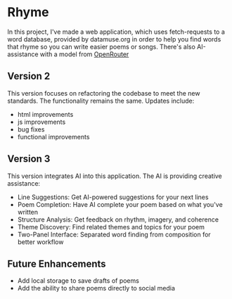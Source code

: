 # Rhyme

In this project, I've made a web application, which uses fetch-requests to a word database, provided by datamuse.org in order to help you find words that rhyme so you can write easier poems or songs. There's also AI-assistance with a model from [OpenRouter](https://openrouter.ai/)

## Version 2
This version focuses on refactoring the codebase to meet the new standards. The functionality remains the same.
Updates include:
- html improvements
- js improvements
- bug fixes
- functional improvements

## Version 3
This version integrates AI into this application. The AI is providing creative assistance:
- Line Suggestions: Get AI-powered suggestions for your next lines
- Poem Completion: Have AI complete your poem based on what you've written
- Structure Analysis: Get feedback on rhythm, imagery, and coherence
- Theme Discovery: Find related themes and topics for your poem
- Two-Panel Interface: Separated word finding from composition for better workflow

## Future Enhancements
- Add local storage to save drafts of poems
- Add the ability to share poems directly to social media